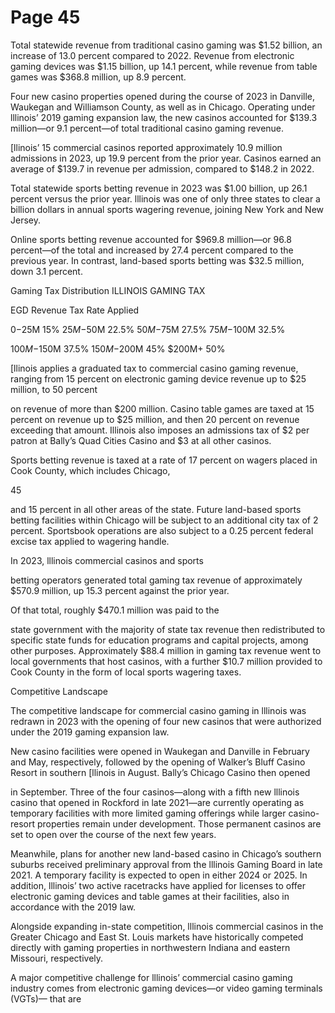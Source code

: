 # Page 45

Total statewide revenue from traditional casino gaming was
$1.52 billion, an increase of 13.0 percent compared to
2022. Revenue from electronic gaming devices was $1.15
billion, up 14.1 percent, while revenue from table games
was $368.8 million, up 8.9 percent.

Four new casino properties opened during the course of
2023 in Danville, Waukegan and Williamson County, as
well as in Chicago. Operating under lllinois’ 2019 gaming
expansion law, the new casinos accounted for $139.3
million—or 9.1 percent—of total traditional casino gaming
revenue.

[llinois’ 15 commercial casinos reported approximately
10.9 million admissions in 2023, up 19.9 percent from
the prior year. Casinos earned an average of $139.7 in
revenue per admission, compared to $148.2 in 2022.

Total statewide sports betting revenue in 2023 was $1.00
billion, up 26.1 percent versus the prior year. lllinois was
one of only three states to clear a billion dollars in annual
sports wagering revenue, joining New York and New Jersey.

Online sports betting revenue accounted for $969.8
million—or 96.8 percent—of the total and increased by
27.4 percent compared to the previous year. In contrast,
land-based sports betting was $32.5 million, down 3.1
percent.

Gaming Tax Distribution
ILLINOIS GAMING TAX

EGD Revenue Tax Rate Applied

$0-$25M 15%
$25M-$50M 22.5%
$50M-$75M 27.5%
$75M-$100M 32.5%

$100M-$150M 37.5%
$150M-$200M 45%
$200M+ 50%

[llinois applies a graduated tax to commercial casino
gaming revenue, ranging from 15 percent on electronic
gaming device revenue up to $25 million, to 50 percent

on revenue of more than $200 million. Casino table games
are taxed at 15 percent on revenue up to $25 million, and
then 20 percent on revenue exceeding that amount. Illinois
also imposes an admissions tax of $2 per patron at Bally’s
Quad Cities Casino and $3 at all other casinos.

Sports betting revenue is taxed at a rate of 17 percent on
wagers placed in Cook County, which includes Chicago,

45

and 15 percent in all other areas of the state. Future
land-based sports betting facilities within Chicago will be
subject to an additional city tax of 2 percent. Sportsbook
operations are also subject to a 0.25 percent federal excise
tax applied to wagering handle.

In 2023, lllinois commercial casinos and sports

betting operators generated total gaming tax revenue of
approximately $570.9 million, up 15.3 percent against the
prior year.

Of that total, roughly $470.1 million was paid to the

state government with the majority of state tax revenue
then redistributed to specific state funds for education
programs and capital projects, among other purposes.
Approximately $88.4 million in gaming tax revenue went to
local governments that host casinos, with a further $10.7
million provided to Cook County in the form of local sports
wagering taxes.

Competitive Landscape

The competitive landscape for commercial casino gaming
in lllinois was redrawn in 2023 with the opening of four
new casinos that were authorized under the 2019 gaming
expansion law.

New casino facilities were opened in Waukegan and
Danville in February and May, respectively, followed by
the opening of Walker’s Bluff Casino Resort in southern
[llinois in August. Bally’s Chicago Casino then opened

in September. Three of the four casinos—along with a
fifth new lllinois casino that opened in Rockford in late
2021—are currently operating as temporary facilities with
more limited gaming offerings while larger casino-resort
properties remain under development. Those permanent
casinos are set to open over the course of the next few
years.

Meanwhile, plans for another new land-based casino in
Chicago’s southern suburbs received preliminary approval
from the lllinois Gaming Board in late 2021. A temporary
facility is expected to open in either 2024 or 2025. In
addition, lllinois’ two active racetracks have applied for
licenses to offer electronic gaming devices and table
games at their facilities, also in accordance with the 2019
law.

Alongside expanding in-state competition, lllinois
commercial casinos in the Greater Chicago and East St.
Louis markets have historically competed directly with
gaming properties in northwestern Indiana and eastern
Missouri, respectively.

A major competitive challenge for lllinois’ commercial
casino gaming industry comes from electronic gaming
devices—or video gaming terminals (VGTs)— that are
